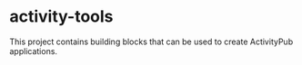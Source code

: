 # activity-tools

This project contains building blocks that can be used to create ActivityPub applications.
